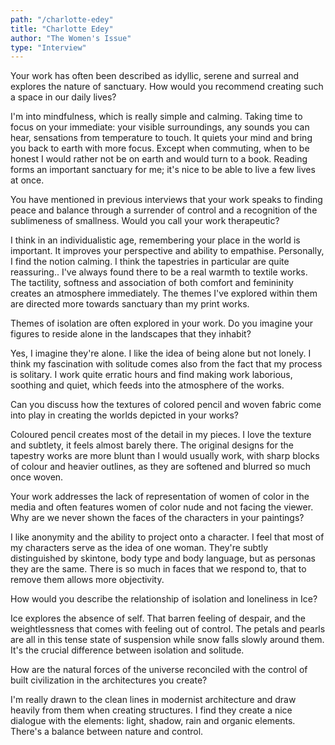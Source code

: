 ```yaml
---
path: "/charlotte-edey"
title: "Charlotte Edey"
author: "The Women's Issue"
type: "Interview"
---
```


Your work has often been described as idyllic, serene and surreal and explores the nature of sanctuary. How would you recommend creating such a space in our daily lives?

I'm into mindfulness, which is really simple and calming. Taking time to focus on your immediate: your visible surroundings, any sounds you can hear, sensations from temperature to touch. It quiets your mind and bring you back to earth with more focus. Except when commuting, when to be honest I would rather not be on earth and would turn to a book. Reading forms an important sanctuary for me; it's nice to be able to live a few lives at once.

You have mentioned in previous interviews that your work speaks to finding peace and balance through a surrender of control and a recognition of the sublimeness of smallness. Would you call your work therapeutic?

I think in an individualistic age, remembering your place in the world is important. It improves your perspective and ability to empathise. Personally, I find the notion calming. I think the tapestries in particular are quite reassuring.. I've always found there to be a real warmth to textile works. The tactility, softness and association of both comfort and femininity creates an atmosphere immediately. The themes I've explored within them are directed more towards sanctuary than my print works.

Themes of isolation are often explored in your work. Do you imagine your figures to reside alone in the landscapes that they inhabit?

Yes, I imagine they're alone. I like the idea of being alone but not lonely. I think my fascination with solitude comes also from the fact that my process is solitary. I work quite erratic hours and find making work laborious, soothing and quiet, which feeds into the atmosphere of the works.

Can you discuss how the textures of colored pencil and woven fabric come into play in creating the worlds depicted in your works?

Coloured pencil creates most of the detail in my pieces. I love the texture and subtlety, it feels almost barely there. The original designs for the tapestry works are more blunt than I would usually work, with sharp blocks of colour and heavier outlines, as they are softened and blurred so much once woven.

Your work addresses the lack of representation of women of color in the media and often features women of color nude and not facing the viewer. Why are we never shown the faces of the characters in your paintings?

I like anonymity and the ability to project onto a character. I feel that most of my characters serve as the idea of one woman. They're subtly distinguished by skintone, body type and body language, but as personas they are the same. There is so much in faces that we respond to, that to remove them allows more objectivity.

How would you describe the relationship of isolation and loneliness in Ice?

Ice explores the absence of self. That barren feeling of despair, and the weightlessness that comes with feeling out of control. The petals and pearls are all in this tense state of suspension while snow falls slowly around them. It's the crucial difference between isolation and solitude.

How are the natural forces of the universe reconciled with the control of built civilization in the architectures you create?

I'm really drawn to the clean lines in modernist architecture and draw heavily from them when creating structures. I find they create a nice dialogue with the elements: light, shadow, rain and organic elements. There's a balance between nature and control.
